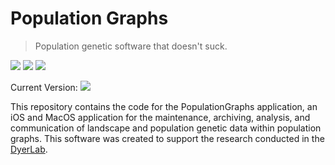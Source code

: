 # Population Graphs

> Population genetic software that doesn't suck. 

![](https://img.shields.io/badge/license-GPLv3-green)  ![](https://img.shields.io/badge/swift-5.9-green)  ![](https://img.shields.io/badge/macOS-11-green)

Current Version: ![](https://img.shields.io/github/v/tag/dyerlab/PopulationGraphs?color=green)

This repository contains the code for the PopulationGraphs application, an iOS and MacOS application for the maintenance, archiving, analysis, and communication of landscape and population genetic data within population graphs. This software was created to support the research conducted in the [DyerLab](https://dyerlab.org).  



